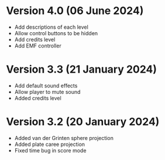 # Version 4.0 (06 June 2024)

- Add descriptions of each level
- Allow control buttons to be hidden
- Add credits level
- Add EMF controller

# Version 3.3 (21 January 2024)

- Add default sound effects
- Allow player to mute sound
- Added credits level

# Version 3.2 (20 January 2024)

- Added van der Grinten sphere projection
- Added plate caree projection
- Fixed time bug in score mode
